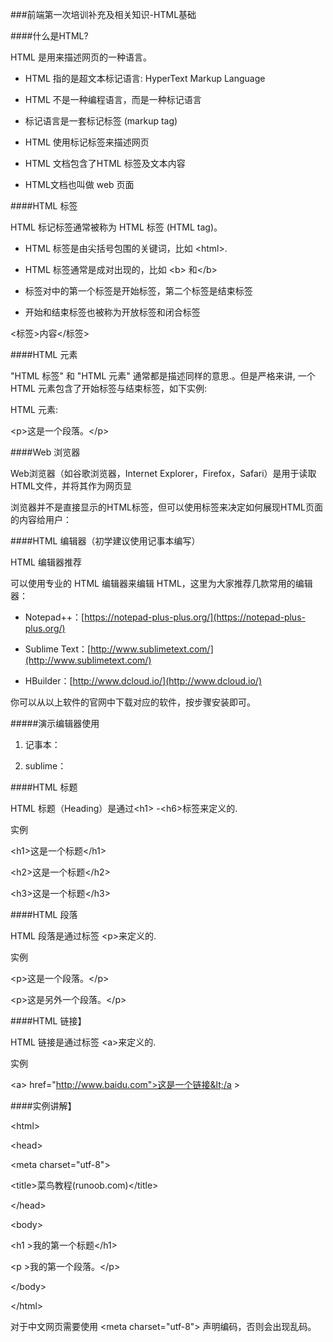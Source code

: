 ###前端第一次培训补充及相关知识-HTML基础



####什么是HTML?

HTML 是用来描述网页的一种语言。



- HTML 指的是超文本标记语言: HyperText Markup Language

- HTML 不是一种编程语言，而是一种标记语言

- 标记语言是一套标记标签 (markup tag)

- HTML 使用标记标签来描述网页

- HTML 文档包含了HTML 标签及文本内容

- HTML文档也叫做 web 页面



####HTML 标签

HTML 标记标签通常被称为 HTML 标签 (HTML tag)。



- HTML 标签是由尖括号包围的关键词，比如 &lt;html&gt;.

- HTML 标签通常是成对出现的，比如 &lt;b&gt; 和&lt;/b&gt;

- 标签对中的第一个标签是开始标签，第二个标签是结束标签

- 开始和结束标签也被称为开放标签和闭合标签



<标签>内容</标签>



####HTML 元素

"HTML 标签" 和 "HTML 元素" 通常都是描述同样的意思.。但是严格来讲, 一个 HTML 元素包含了开始标签与结束标签，如下实例:

HTML 元素:

&lt;p&gt;这是一个段落。&lt;/p&gt;



####Web 浏览器



Web浏览器（如谷歌浏览器，Internet Explorer，Firefox，Safari）是用于读取HTML文件，并将其作为网页显

浏览器并不是直接显示的HTML标签，但可以使用标签来决定如何展现HTML页面的内容给用户：



####HTML 编辑器（初学建议使用记事本编写）

HTML 编辑器推荐

可以使用专业的 HTML 编辑器来编辑 HTML，这里为大家推荐几款常用的编辑器：



- Notepad++：[https://notepad-plus-plus.org/](https://notepad-plus-plus.org/)

- Sublime Text：[http://www.sublimetext.com/](http://www.sublimetext.com/)

- HBuilder：[http://www.dcloud.io/](http://www.dcloud.io/)



你可以从以上软件的官网中下载对应的软件，按步骤安装即可。



#####演示编辑器使用

1. 记事本：

2. sublime：







####HTML 标题

HTML 标题（Heading）是通过&lt;h1&gt; -&lt;h6&gt;标签来定义的.

实例

&lt;h1&gt;这是一个标题&lt;/h1&gt;

&lt;h2&gt;这是一个标题&lt;/h2&gt;

&lt;h3&gt;这是一个标题&lt;/h3&gt;





####HTML 段落

HTML 段落是通过标签 &lt;p&gt;来定义的.

实例

&lt;p&gt;这是一个段落。&lt;/p&gt;

&lt;p&gt;这是另外一个段落。&lt;/p&gt;







####HTML 链接】

HTML 链接是通过标签 &lt;a&gt;来定义的.

实例

 &lt;a&gt; href="http://www.baidu.com">这是一个链接&lt;/a &gt;





####实例讲解】

<!DOCTYPE html>

&lt;html&gt;

&lt;head&gt;

&lt;meta charset="utf-8"&gt;

&lt;title&gt;菜鸟教程(runoob.com)&lt;/title&gt;

&lt;/head&gt;

&lt;body&gt;

   &lt;h1 &gt;我的第一个标题&lt;/h1&gt;

   &lt;p &gt;我的第一个段落。&lt;/p&gt;

&lt;/body&gt;

&lt;/html&gt;



对于中文网页需要使用 &lt;meta charset="utf-8"&gt; 声明编码，否则会出现乱码。
